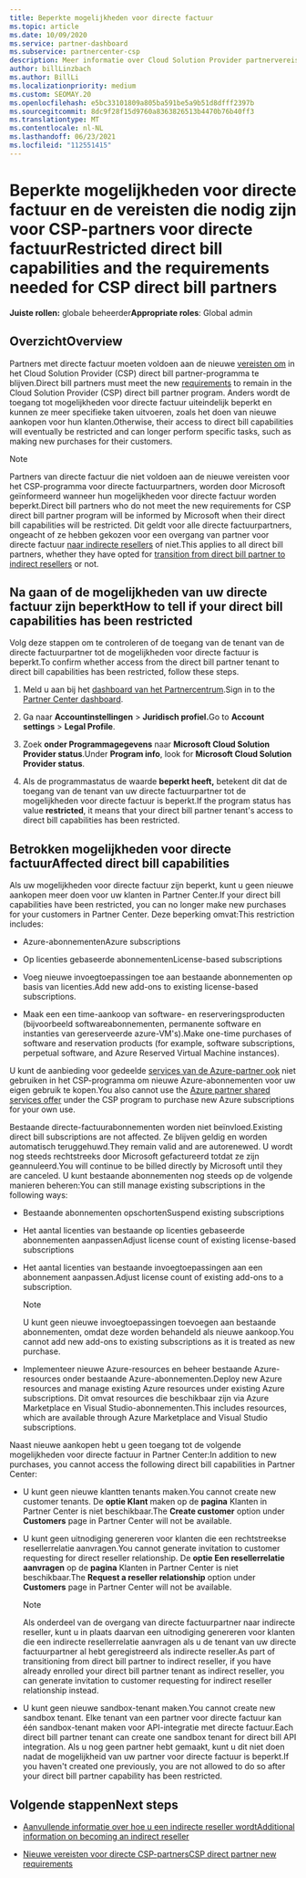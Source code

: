 ```yaml
---
title: Beperkte mogelijkheden voor directe factuur
ms.topic: article
ms.date: 10/09/2020
ms.service: partner-dashboard
ms.subservice: partnercenter-csp
description: Meer informatie over Cloud Solution Provider partnervereisten voor directe factuur (CSP) en wat u kunt doen om te voorkomen dat mogelijkheden worden beperkt. Ontdek of uw mogelijkheden zijn beperkt.
author: billLinzbach
ms.author: BillLi
ms.localizationpriority: medium
ms.custom: SEOMAY.20
ms.openlocfilehash: e5bc33101809a805ba591be5a9b51d8dfff2397b
ms.sourcegitcommit: 8dc9f28f15d9760a8363826513b4470b76b40ff3
ms.translationtype: MT
ms.contentlocale: nl-NL
ms.lasthandoff: 06/23/2021
ms.locfileid: "112551415"
---
```

# <a name="restricted-direct-bill-capabilities-and-the-requirements-needed-for-csp-direct-bill-partners"></a><span data-ttu-id="077d5-104">Beperkte mogelijkheden voor directe factuur en de vereisten die nodig zijn voor CSP-partners voor directe factuur</span><span class="sxs-lookup"><span data-stu-id="077d5-104">Restricted direct bill capabilities and the requirements needed for CSP direct bill partners</span></span>

<span data-ttu-id="077d5-105">**Juiste rollen:** globale beheerder</span><span class="sxs-lookup"><span data-stu-id="077d5-105">**Appropriate roles**: Global admin</span></span>

## <a name="overview"></a><span data-ttu-id="077d5-106">Overzicht</span><span class="sxs-lookup"><span data-stu-id="077d5-106">Overview</span></span>

<span data-ttu-id="077d5-107">Partners met directe factuur moeten voldoen aan de nieuwe [vereisten om](direct-partner-new-requirements.md) in het Cloud Solution Provider (CSP) direct bill partner-programma te blijven.</span><span class="sxs-lookup"><span data-stu-id="077d5-107">Direct bill partners must meet the new [requirements](direct-partner-new-requirements.md) to remain in the Cloud Solution Provider (CSP) direct bill partner program.</span></span> <span data-ttu-id="077d5-108">Anders wordt de toegang tot mogelijkheden voor directe factuur uiteindelijk beperkt en kunnen ze meer specifieke taken uitvoeren, zoals het doen van nieuwe aankopen voor hun klanten.</span><span class="sxs-lookup"><span data-stu-id="077d5-108">Otherwise, their access to direct bill capabilities will eventually be restricted and can longer perform specific tasks, such as making new purchases for their customers.</span></span>

> [!Note]
> <span data-ttu-id="077d5-109">Partners van directe factuur die niet voldoen aan de nieuwe vereisten voor het CSP-programma voor directe factuurpartners, worden door Microsoft geïnformeerd wanneer hun mogelijkheden voor directe factuur worden beperkt.</span><span class="sxs-lookup"><span data-stu-id="077d5-109">Direct bill partners who do not meet the new requirements for CSP direct bill partner program will be informed by Microsoft when their direct bill capabilities will be restricted.</span></span> <span data-ttu-id="077d5-110">Dit geldt voor alle directe factuurpartners, ongeacht of ze hebben gekozen voor een overgang van partner voor directe factuur [naar indirecte resellers](transition-direct-to-indirect.md) of niet.</span><span class="sxs-lookup"><span data-stu-id="077d5-110">This applies to all direct bill partners, whether they have opted for [transition from direct bill partner to indirect resellers](transition-direct-to-indirect.md) or not.</span></span>  

## <a name="how-to-tell-if-your-direct-bill-capabilities-has-been-restricted"></a><span data-ttu-id="077d5-111">Na gaan of de mogelijkheden van uw directe factuur zijn beperkt</span><span class="sxs-lookup"><span data-stu-id="077d5-111">How to tell if your direct bill capabilities has been restricted</span></span>

<span data-ttu-id="077d5-112">Volg deze stappen om te controleren of de toegang van de tenant van de directe factuurpartner tot de mogelijkheden voor directe factuur is beperkt.</span><span class="sxs-lookup"><span data-stu-id="077d5-112">To confirm whether access from the direct bill partner tenant to direct bill capabilities has been restricted, follow these steps.</span></span>

1. <span data-ttu-id="077d5-113">Meld u aan bij het [dashboard van het Partnercentrum](https://partner.microsoft.com/dashboard).</span><span class="sxs-lookup"><span data-stu-id="077d5-113">Sign in to the [Partner Center dashboard](https://partner.microsoft.com/dashboard).</span></span>

2. <span data-ttu-id="077d5-114">Ga naar **Accountinstellingen**  >  **Juridisch profiel.**</span><span class="sxs-lookup"><span data-stu-id="077d5-114">Go to **Account settings** > **Legal Profile**.</span></span>

3. <span data-ttu-id="077d5-115">Zoek **onder Programmagegevens** naar **Microsoft Cloud Solution Provider status**.</span><span class="sxs-lookup"><span data-stu-id="077d5-115">Under **Program info**, look for **Microsoft Cloud Solution Provider status**.</span></span>

4. <span data-ttu-id="077d5-116">Als de programmastatus de waarde **beperkt heeft,** betekent dit dat de toegang van de tenant van uw directe factuurpartner tot de mogelijkheden voor directe factuur is beperkt.</span><span class="sxs-lookup"><span data-stu-id="077d5-116">If the program status has value **restricted**, it means that your direct bill partner tenant's access to direct bill capabilities has been restricted.</span></span>

## <a name="affected-direct-bill-capabilities"></a><span data-ttu-id="077d5-117">Betrokken mogelijkheden voor directe factuur</span><span class="sxs-lookup"><span data-stu-id="077d5-117">Affected direct bill capabilities</span></span>

<span data-ttu-id="077d5-118">Als uw mogelijkheden voor directe factuur zijn beperkt, kunt u geen nieuwe aankopen meer doen voor uw klanten in Partner Center.</span><span class="sxs-lookup"><span data-stu-id="077d5-118">If your direct bill capabilities have been restricted, you can no longer make new purchases for your customers in Partner Center.</span></span> <span data-ttu-id="077d5-119">Deze beperking omvat:</span><span class="sxs-lookup"><span data-stu-id="077d5-119">This restriction includes:</span></span>

- <span data-ttu-id="077d5-120">Azure-abonnementen</span><span class="sxs-lookup"><span data-stu-id="077d5-120">Azure subscriptions</span></span>

- <span data-ttu-id="077d5-121">Op licenties gebaseerde abonnementen</span><span class="sxs-lookup"><span data-stu-id="077d5-121">License-based subscriptions</span></span>

- <span data-ttu-id="077d5-122">Voeg nieuwe invoegtoepassingen toe aan bestaande abonnementen op basis van licenties.</span><span class="sxs-lookup"><span data-stu-id="077d5-122">Add new add-ons to existing license-based subscriptions.</span></span>

- <span data-ttu-id="077d5-123">Maak een een time-aankoop van software- en reserveringsproducten (bijvoorbeeld softwareabonnementen, permanente software en instanties van gereserveerde azure-VM's).</span><span class="sxs-lookup"><span data-stu-id="077d5-123">Make one-time purchases of software and reservation products (for example, software subscriptions, perpetual software, and Azure Reserved Virtual Machine instances).</span></span>

<span data-ttu-id="077d5-124">U kunt de aanbieding voor gedeelde [services van de Azure-partner ook](shared-services.md) niet gebruiken in het CSP-programma om nieuwe Azure-abonnementen voor uw eigen gebruik te kopen.</span><span class="sxs-lookup"><span data-stu-id="077d5-124">You also cannot use the [Azure partner shared services offer](shared-services.md) under the CSP program to purchase new Azure subscriptions for your own use.</span></span>

<span data-ttu-id="077d5-125">Bestaande directe-factuurabonnementen worden niet beïnvloed.</span><span class="sxs-lookup"><span data-stu-id="077d5-125">Existing direct bill subscriptions are not affected.</span></span> <span data-ttu-id="077d5-126">Ze blijven geldig en worden automatisch teruggehuwd.</span><span class="sxs-lookup"><span data-stu-id="077d5-126">They remain valid and are autorenewed.</span></span> <span data-ttu-id="077d5-127">U wordt nog steeds rechtstreeks door Microsoft gefactureerd totdat ze zijn geannuleerd.</span><span class="sxs-lookup"><span data-stu-id="077d5-127">You will continue to be billed directly by Microsoft until they are canceled.</span></span> <span data-ttu-id="077d5-128">U kunt bestaande abonnementen nog steeds op de volgende manieren beheren:</span><span class="sxs-lookup"><span data-stu-id="077d5-128">You can still manage existing subscriptions in the following ways:</span></span>

- <span data-ttu-id="077d5-129">Bestaande abonnementen opschorten</span><span class="sxs-lookup"><span data-stu-id="077d5-129">Suspend existing subscriptions</span></span>

- <span data-ttu-id="077d5-130">Het aantal licenties van bestaande op licenties gebaseerde abonnementen aanpassen</span><span class="sxs-lookup"><span data-stu-id="077d5-130">Adjust license count of existing license-based subscriptions</span></span>

- <span data-ttu-id="077d5-131">Het aantal licenties van bestaande invoegtoepassingen aan een abonnement aanpassen.</span><span class="sxs-lookup"><span data-stu-id="077d5-131">Adjust license count of existing add-ons to a subscription.</span></span> 

    >[!Note]
    ><span data-ttu-id="077d5-132">U kunt geen nieuwe invoegtoepassingen toevoegen aan bestaande abonnementen, omdat deze worden behandeld als nieuwe aankoop.</span><span class="sxs-lookup"><span data-stu-id="077d5-132">You cannot add new add-ons to existing subscriptions as it is treated as new purchase.</span></span>

- <span data-ttu-id="077d5-133">Implementeer nieuwe Azure-resources en beheer bestaande Azure-resources onder bestaande Azure-abonnementen.</span><span class="sxs-lookup"><span data-stu-id="077d5-133">Deploy new Azure resources and manage existing Azure resources under existing Azure subscriptions.</span></span> <span data-ttu-id="077d5-134">Dit omvat resources die beschikbaar zijn via Azure Marketplace en Visual Studio-abonnementen.</span><span class="sxs-lookup"><span data-stu-id="077d5-134">This includes resources, which are available through Azure Marketplace and Visual Studio subscriptions.</span></span>

<span data-ttu-id="077d5-135">Naast nieuwe aankopen hebt u geen toegang tot de volgende mogelijkheden voor directe factuur in Partner Center:</span><span class="sxs-lookup"><span data-stu-id="077d5-135">In addition to new purchases, you cannot access the following direct bill capabilities in Partner Center:</span></span>

- <span data-ttu-id="077d5-136">U kunt geen nieuwe klantten tenants maken.</span><span class="sxs-lookup"><span data-stu-id="077d5-136">You cannot create new customer tenants.</span></span> <span data-ttu-id="077d5-137">De **optie Klant** maken op de **pagina** Klanten in Partner Center is niet beschikbaar.</span><span class="sxs-lookup"><span data-stu-id="077d5-137">The **Create customer** option under **Customers** page in Partner Center will not be available.</span></span>

- <span data-ttu-id="077d5-138">U kunt geen uitnodiging genereren voor klanten die een rechtstreekse resellerrelatie aanvragen.</span><span class="sxs-lookup"><span data-stu-id="077d5-138">You cannot generate invitation to customer requesting for direct reseller relationship.</span></span> <span data-ttu-id="077d5-139">De **optie Een resellerrelatie aanvragen** op de **pagina** Klanten in Partner Center is niet beschikbaar.</span><span class="sxs-lookup"><span data-stu-id="077d5-139">The **Request a reseller relationship** option under **Customers** page in Partner Center will not be available.</span></span>

    >[!NOTE]
    ><span data-ttu-id="077d5-140">Als onderdeel van de overgang van directe factuurpartner naar indirecte reseller, kunt u in plaats daarvan een uitnodiging genereren voor klanten die een indirecte resellerrelatie aanvragen als u de tenant van uw directe factuurpartner al hebt geregistreerd als indirecte reseller.</span><span class="sxs-lookup"><span data-stu-id="077d5-140">As part of transitioning from direct bill partner to indirect reseller, if you have already enrolled your direct bill partner tenant as indirect reseller, you can generate invitation to customer requesting for indirect reseller relationship instead.</span></span>

- <span data-ttu-id="077d5-141">U kunt geen nieuwe sandbox-tenant maken.</span><span class="sxs-lookup"><span data-stu-id="077d5-141">You cannot create new sandbox tenant.</span></span> <span data-ttu-id="077d5-142">Elke tenant van een partner voor directe factuur kan één sandbox-tenant maken voor API-integratie met directe factuur.</span><span class="sxs-lookup"><span data-stu-id="077d5-142">Each direct bill partner tenant can create one sandbox tenant for direct bill API integration.</span></span> <span data-ttu-id="077d5-143">Als u nog geen partner hebt gemaakt, kunt u dit niet doen nadat de mogelijkheid van uw partner voor directe factuur is beperkt.</span><span class="sxs-lookup"><span data-stu-id="077d5-143">If you haven't created one previously, you are not allowed to do so after your direct bill partner capability has been restricted.</span></span>  

## <a name="next-steps"></a><span data-ttu-id="077d5-144">Volgende stappen</span><span class="sxs-lookup"><span data-stu-id="077d5-144">Next steps</span></span>

- [<span data-ttu-id="077d5-145">Aanvullende informatie over hoe u een indirecte reseller wordt</span><span class="sxs-lookup"><span data-stu-id="077d5-145">Additional information on becoming an indirect reseller</span></span>](https://assetsprod.microsoft.com/csp-directbill-to-indirect-transition.pdf)

- [<span data-ttu-id="077d5-146">Nieuwe vereisten voor directe CSP-partners</span><span class="sxs-lookup"><span data-stu-id="077d5-146">CSP direct partner new requirements</span></span>](direct-partner-new-requirements.md)

